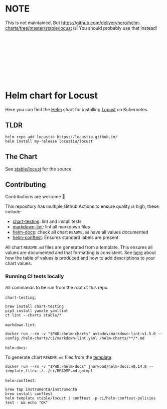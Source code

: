 # NOTE

This is not maintained. But https://github.com/deliveryhero/helm-charts/tree/master/stable/locust is! You should probably use that instead!


<br><br><br><br><br><br><br><br>


# Helm chart for Locust

Here you can find the [Helm](https://helm.sh/) chart for installing [Locust](https://locust.io/) on Kubernetes.

## TLDR

```console
helm repo add locustio https://locustio.github.io/
helm install my-release locustio/locust
```

## The Chart

See [stable/locust](stable/locust) for the source.

## Contributing

Contributions are welcome 💚

This repository has multiple Github Actions to ensure quality is high, these include:

- [chart-testing](https://github.com/helm/chart-testing): lint and install tests
- [markdown-lint](https://github.com/avto-dev/markdown-lint): lint all markdown files
- [helm-docs](https://github.com/norwoodj/helm-docs): check all chart `README.md` have all values documented
- [helm-conftest](https://github.com/instrumenta/helm-conftest): Ensures standard labels are present

All chart `README.md` files are generated from a template. This ensures all values are documented and that formatting is consistent. See [here](https://github.com/norwoodj/helm-docs#valuesyaml-metadata) about how the table of values is produced and how to add descriptions to your chart values.

### Running CI tests locally

All commands to be run from the root of this repo.

`chart-testing`:

  ```console
  brew install chart-testing
  pip3 install yamale yamllint
  ct lint --charts stable/*
  ```

`markdown-lint`:

  ```console
  docker run --rm -v "$PWD:/helm-charts" avtodev/markdown-lint:v1.5.0 --config /helm-charts/ci/markdown-lint.yaml /helm-charts/**/*.md
  ```

`helm-docs`:

  To generate chart `README.md` files from the [template](ci/README.md.gotmpl):

  ```console
  docker run --rm -v "$PWD:/helm-docs" jnorwood/helm-docs:v0.14.0 --template-file=../../ci/README.md.gotmpl
  ```

`helm-conftest`:

  ```console
  brew tap instrumenta/instrumenta
  brew install conftest
  helm template stable/locust | conftest -p ci/helm-conftest-policies test - && echo "OK"
  ```
